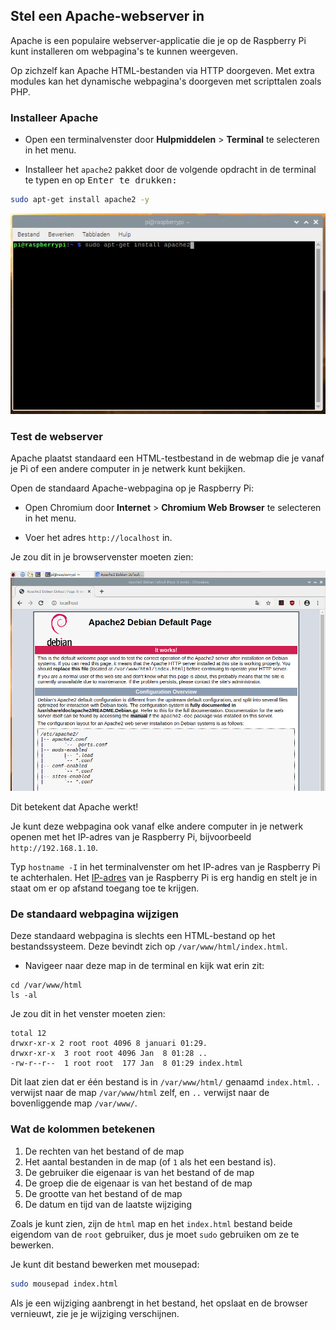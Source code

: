 ## Stel een Apache-webserver in

Apache is een populaire webserver-applicatie die je op de Raspberry Pi kunt installeren om webpagina's te kunnen weergeven.

Op zichzelf kan Apache HTML-bestanden via HTTP doorgeven. Met extra modules kan het dynamische webpagina's doorgeven met scripttalen zoals PHP.

### Installeer Apache

+ Open een terminalvenster door **Hulpmiddelen** > **Terminal** te selecteren in het menu.

+ Installeer het `apache2` pakket door de volgende opdracht in de terminal te typen en op <kbd>Enter<kbd> te drukken: 
  
```bash
sudo apt-get install apache2 -y
```
  
  <p spaces-before="0">
    <img src="images/install_apache.png" alt="install apache" />
  </p>

<h3 spaces-before="0">
  Test de webserver
</h3>

<p spaces-before="0">
  Apache plaatst standaard een HTML-testbestand in de webmap die je vanaf je Pi of een andere computer in je netwerk kunt bekijken.
</p>

<p spaces-before="0">
  Open de standaard Apache-webpagina op je Raspberry Pi:
</p>

<ul>
  <li>
    <p spaces-before="0">
      Open Chromium door <strong x-id="1">Internet</strong> > <strong x-id="1">Chromium Web Browser</strong> te selecteren in het menu.
    </p>
  </li>
  <li>
    <p spaces-before="0">
      Voer het adres <code>http://localhost</code> in.
    </p>
  </li>
</ul>

<p spaces-before="0">
  Je zou dit in je browservenster moeten zien:
</p>

<p spaces-before="0">
  <img src="images/apache-it-works.png" alt="Apache it works" />
</p>

<p spaces-before="0">
  Dit betekent dat Apache werkt!
</p>

<p spaces-before="0">
  Je kunt deze webpagina ook vanaf elke andere computer in je netwerk openen met het IP-adres van je Raspberry Pi, bijvoorbeeld <code>http://192.168.1.10</code>.
</p>

<p spaces-before="0">
  Typ <code>hostname -I</code> in het terminalvenster om het IP-adres van je Raspberry Pi te achterhalen.  Het <a href="https://www.raspberrypi.org/documentation/remote-access/ip-address.md">IP-adres</a> van je Raspberry Pi is erg handig en stelt je in staat om er op afstand toegang toe te krijgen.
</p>

<h3 spaces-before="0">
  De standaard webpagina wijzigen
</h3>

<p spaces-before="0">
  Deze standaard webpagina is slechts een HTML-bestand op het bestandssysteem. Deze bevindt zich op <code>/var/www/html/index.html</code>.
</p>

<ul>
  <li>
    Navigeer naar deze map in de terminal en kijk wat erin zit:
  </li>
</ul>

<pre><code>cd /var/www/html
ls -al
</code></pre>

<p spaces-before="0">
  Je zou dit in het venster moeten zien:
</p>

<pre><code class="bash">total 12
drwxr-xr-x 2 root root 4096 8 januari 01:29.
drwxr-xr-x  3 root root 4096 Jan  8 01:28 ..
-rw-r--r--  1 root root  177 Jan  8 01:29 index.html
</code></pre>

<p spaces-before="0">
  Dit laat zien dat er één bestand is in <code>/var/www/html/</code> genaamd <code>index.html</code>. <code>.</code> verwijst naar de map <code>/var/www/html</code> zelf, en <code>..</code> verwijst naar de bovenliggende map <code>/var/www/</code>.
</p>

<h3 spaces-before="0">
  Wat de kolommen betekenen
</h3>

<ol start="1">
  <li>
    De rechten van het bestand of de map
  </li>
  
  <li>
    Het aantal bestanden in de map (of <code>1</code> als het een bestand is).
  </li>
  
  <li>
    De gebruiker die eigenaar is van het bestand of de map
  </li>
  
  <li>
    De groep die de eigenaar is van het bestand of de map
  </li>
  
  <li>
    De grootte van het bestand of de map
  </li>
  
  <li>
    De datum en tijd van de laatste wijziging
  </li>
</ol>

<p spaces-before="0">
  Zoals je kunt zien, zijn de <code>html</code> map en het <code>index.html</code> bestand beide eigendom van de <code>root</code> gebruiker, dus je moet <code>sudo</code> gebruiken om ze te bewerken.
</p>

<p spaces-before="0">
  Je kunt dit bestand bewerken met mousepad:
</p>

```bash
sudo mousepad index.html
```

<p spaces-before="0">
  Als je een wijziging aanbrengt in het bestand, het opslaat en de browser vernieuwt, zie je je wijziging verschijnen.
</p>
